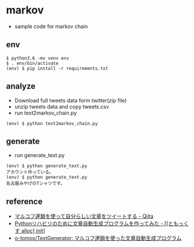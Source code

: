 # markov

* sample code for markov chain

## env

```
$ python3.6 -mv venv env
$ . env/bin/activate
(env) $ pip install -r requirements.txt
```

## analyze

* Download full tweets data form twitter(zip file)
* unzip tweets data and copy tweets.csv
* run text2markov_chain.py

```
(env) $ python text2markov_chain.py
```

## generate

* run generate_text.py

```
(env) $ python generate_text.py
アカウント作っている。
(env) $ python generate_text.py
名古屋みやげのTシャツです。
```

## reference

* [マルコフ連鎖を使って自分らしい文章をツイートする - Qiita](https://qiita.com/hitsumabushi845/items/647f8bbe8d399f76825c)
* [Pythonリハビリのために文章自動生成プログラムを作ってみた - \[\[ともっくす alloc\] init\]](http://o-tomox.hatenablog.com/entry/2014/11/14/190632)
* [o-tomox/TextGenerator: マルコフ連鎖を使った文章自動生成プログラム](https://github.com/o-tomox/TextGenerator)

